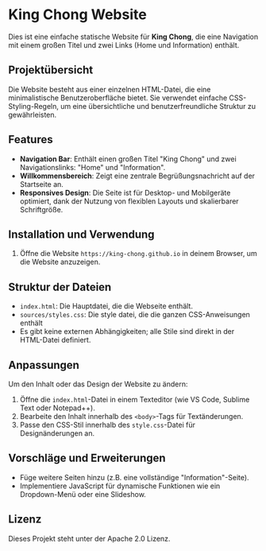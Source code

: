 # King Chong Website

Dies ist eine einfache statische Website für **King Chong**, die eine Navigation mit einem großen Titel und zwei Links (Home und Information) enthält.

## Projektübersicht

Die Website besteht aus einer einzelnen HTML-Datei, die eine minimalistische Benutzeroberfläche bietet. Sie verwendet einfache CSS-Styling-Regeln, um eine übersichtliche und benutzerfreundliche Struktur zu gewährleisten.

## Features

- **Navigation Bar**: Enthält einen großen Titel "King Chong" und zwei Navigationslinks: "Home" und "Information".
- **Willkommensbereich**: Zeigt eine zentrale Begrüßungsnachricht auf der Startseite an.
- **Responsives Design**: Die Seite ist für Desktop- und Mobilgeräte optimiert, dank der Nutzung von flexiblen Layouts und skalierbarer Schriftgröße.

## Installation und Verwendung

1. Öffne die Website `https://king-chong.github.io` in deinem Browser, um die Website anzuzeigen.

## Struktur der Dateien

- `index.html`: Die Hauptdatei, die die Webseite enthält.
- `sources/styles.css`: Die style datei, die die ganzen CSS-Anweisungen enthält
- Es gibt keine externen Abhängigkeiten; alle Stile sind direkt in der HTML-Datei definiert.

## Anpassungen

Um den Inhalt oder das Design der Website zu ändern:

1. Öffne die `index.html`-Datei in einem Texteditor (wie VS Code, Sublime Text oder Notepad++).
2. Bearbeite den Inhalt innerhalb des `<body>`-Tags für Textänderungen.
3. Passe den CSS-Stil innerhalb des `style.css`-Datei für Designänderungen an.

## Vorschläge und Erweiterungen

- Füge weitere Seiten hinzu (z.B. eine vollständige "Information"-Seite).
- Implementiere JavaScript für dynamische Funktionen wie ein Dropdown-Menü oder eine Slideshow.

## Lizenz

Dieses Projekt steht unter der Apache 2.0 Lizenz.

